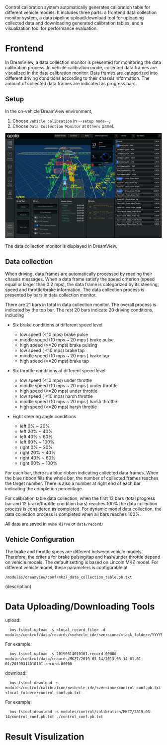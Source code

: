 Control calibration system automatically generates calibration table for different vehicle models. It includes three parts: a frontend data collection monitor system, a data pipeline upload/download tool for uploading collected data and downloading generated calibration tables, and a visualization tool for performance evaluation.

<!-- # Table of Contents

1. [Frontend](#frontend)
2. [Data](#data)

  - [Upload Tool](#upload)
  - [Download Tool](#download)

3. [Visulization](#visulization) -->

# Frontend

In DreamView, a data collection monitor is presented for monitoring the data calibration process. In vehicle calibration mode, collected data frames are visualized in the data calibration monitor. Data frames are categorized into different driving conditions according to their chassis information. The amount of collected data frames are indicated as progress bars.

## Setup

In the on-vehicle DreamView environment,

1. Choose `vehicle calibration` in `--setup mode--`,
2. Choose `Data Collection Monitor` at `Others` panel.

![](images/calibration_table.png)

The data collection monitor is displayed in DreamView.

## Data collection

When driving, data frames are automatically processed by reading their chassis messages. When a data frame satisfy the speed criterion (speed equal or larger than 0.2 mps), the data frame is categorized by its steering, speed and throttle/brake information. The data collection process is presented by bars in data collection monitor.

There are 21 bars in total in data collection monitor. The overall process is indicated by the top bar. The rest 20 bars indicate 20 driving conditions, including

- Six brake conditions at different speed level

  - low speed (<10 mps) brake pulse
  - middle speed (10 mps ~ 20 mps ) brake pulse
  - high speed (>=20 mps) brake pulsing
  - low speed ( <10 mps) brake tap
  - middle speed (10 mps ~ 20 mps ) brake tap
  - high speed (>=20 mps) brake tap

- Six throttle conditions at different speed level

  - low speed (<10 mps) under throttle
  - middle speed (10 mps ~ 20 mps ) under throttle
  - high speed (>=20 mps) under throttle
  - low speed ( <10 mps) harsh throttle
  - middle speed (10 mps ~ 20 mps ) harsh throttle
  - high speed (>=20 mps) harsh throttle

- Eight steering angle conditions

  - left 0% ~ 20%
  - left 20% ~ 40%
  - left 40% ~ 60%
  - left 60% ~ 100%
  - right 0% ~ 20%
  - right 20% ~ 40%
  - right 40% ~ 60%
  - right 60% ~ 100%

For each bar, there is a blue ribbon indicating collected data frames. When the blue ribbon fills the whole bar, the number of collected frames reaches the target number. There is also a number at right end of each bar indicating the completion percentage.

For calibration table data collection, when the first 13 bars (total progress bar and 12 brake/throttle condition bars) reaches 100% the data collection process is considered as completed. For dynamic model data collection, the data collection process is completed when all bars reaches 100%.

All data are saved in `nvme dirve` or `data/record/`

## Vehicle Configuration

The brake and throttle specs are different between vehicle models. Therefore, the criteria for brake pulsing/tap and hash/under throttle depend on vehicle models. The default setting is based on Lincoln MKZ model. For different vehicle model, these parameters is configurable at

```
/modules/dreamview/conf/mkz7_data_collection_table.pb.txt
```

(description)

# Data Uploading/Downloading Tools
upload:
```
  bos-fstool-upload -s <local_record_file> -d modules/control/data/records/<vehecle_id>/<version>/<task_folder>/YYYYMMDDhhmmss.records.xxxxx
```
For example:

```
  bos-fstool-upload -s 20190314010101.record.00000 modules/control/data/records/MKZ7/2019-03-14/2013-03-14-01-01-01/20190314010101.record.00000
```
download:
```
  bos-fstool-download -s modules/control/calibration/<vihecle_id>/<version>/control_conf.pb.txt <local_folder>/control_conf.pb.txt
```
For example:
```
  bos-fstool-download -s modules/control/calibration/MKZ7/2019-03-14/control_conf.pb.txt ./control_conf.pb.txt
```
# Result Visulization
